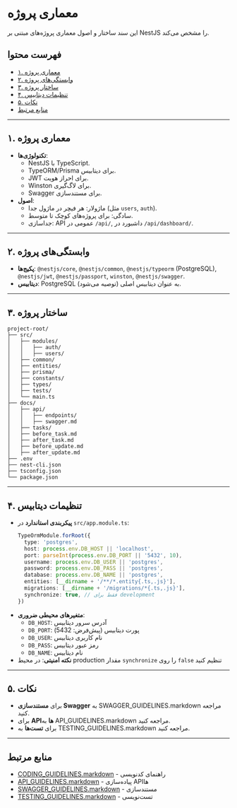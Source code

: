 # معماری پروژه

این سند ساختار و اصول معماری پروژه‌های مبتنی بر NestJS را مشخص می‌کند.

## فهرست محتوا
- [۱. معماری پروژه](#۱-معماری-پروژه)
- [۲. وابستگی‌های پروژه](#۲-وابستگی‌های-پروژه)
- [۳. ساختار پروژه](#۳-ساختار-پروژه)
- [۴. تنظیمات دیتابیس](#۴-تنظیمات-دیتابیس)
- [۵. نکات](#۵-نکات)
- [منابع مرتبط](#منابع-مرتبط)

---

## ۱. معماری پروژه
- **تکنولوژی‌ها**:
  - NestJS با TypeScript.
  - TypeORM/Prisma برای دیتابیس.
  - JWT برای احراز هویت.
  - Winston برای لاگ‌گیری.
  - Swagger برای مستندسازی.
- **اصول**:
  - ماژولار: هر فیچر در ماژول جدا (مثل `users`, `auth`).
  - سادگی: برای پروژه‌های کوچک تا متوسط.
  - جداسازی: API عمومی در `/api/`, داشبورد در `/api/dashboard/`.

---

## ۲. وابستگی‌های پروژه
- **پکیج‌ها**: `@nestjs/core`, `@nestjs/common`, `@nestjs/typeorm` (PostgreSQL), `@nestjs/jwt`, `@nestjs/passport`, `winston`, `@nestjs/swagger`.
- **دیتابیس**: PostgreSQL به عنوان دیتابیس اصلی (توصیه می‌شود).

---

## ۳. ساختار پروژه
```
project-root/
├── src/
│   ├── modules/
│   │   ├── auth/
│   │   ├── users/
│   ├── common/
│   ├── entities/
│   ├── prisma/
│   ├── constants/
│   ├── types/
│   ├── tests/
│   └── main.ts
├── docs/
│   ├── api/
│   │   ├── endpoints/
│   │   ├── swagger.md
│   ├── tasks/
│   ├── before_task.md
│   ├── after_task.md
│   ├── before_update.md
│   ├── after_update.md
├── .env
├── nest-cli.json
├── tsconfig.json
└── package.json
```

---

## ۴. تنظیمات دیتابیس
- **پیکربندی استاندارد** در `src/app.module.ts`:
  ```typescript
  TypeOrmModule.forRoot({
    type: 'postgres',
    host: process.env.DB_HOST || 'localhost',
    port: parseInt(process.env.DB_PORT || '5432', 10),
    username: process.env.DB_USER || 'postgres',
    password: process.env.DB_PASS || 'postgres',
    database: process.env.DB_NAME || 'postgres',
    entities: [__dirname + '/**/*.entity{.ts,.js}'],
    migrations: [__dirname + '/migrations/*{.ts,.js}'],
    synchronize: true, // فقط برای development
  })
  ```
- **متغیرهای محیطی ضروری**:
  - `DB_HOST`: آدرس سرور دیتابیس
  - `DB_PORT`: پورت دیتابیس (پیش‌فرض: 5432)
  - `DB_USER`: نام کاربری دیتابیس
  - `DB_PASS`: رمز عبور دیتابیس
  - `DB_NAME`: نام دیتابیس
- **نکته امنیتی**: در محیط production مقدار `synchronize` را روی `false` تنظیم کنید

---

## ۵. نکات
- برای **مستندسازی Swagger** به SWAGGER_GUIDELINES.markdown مراجعه کنید.
- برای **APIها** به API_GUIDELINES.markdown مراجعه کنید.
- برای **تست‌ها** به TESTING_GUIDELINES.markdown مراجعه کنید.

---

## منابع مرتبط
- [CODING_GUIDELINES.markdown](./CODING_GUIDELINES.markdown) - راهنمای کدنویسی
- [API_GUIDELINES.markdown](./API_GUIDELINES.markdown) - پیاده‌سازی APIها
- [SWAGGER_GUIDELINES.markdown](./SWAGGER_GUIDELINES.markdown) - مستندسازی
- [TESTING_GUIDELINES.markdown](./TESTING_GUIDELINES.markdown) - تست‌نویسی